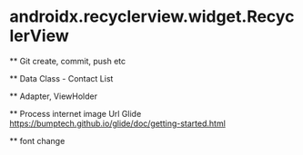 # androidx.recyclerview.widget.RecyclerView

 ** Git create, commit, push etc  
 
 ** Data Class - Contact List

 ** Adapter, ViewHolder 
 
 ** Process internet image Url Glide https://bumptech.github.io/glide/doc/getting-started.html 
  
 ** font change 
    
  



